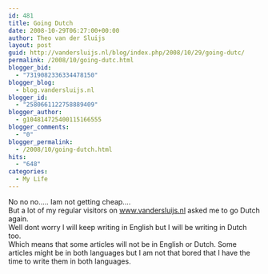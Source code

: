 ```yaml
---
id: 481
title: Going Dutch
date: 2008-10-29T06:27:00+00:00
author: Theo van der Sluijs
layout: post
guid: http://vandersluijs.nl/blog/index.php/2008/10/29/going-dutc/
permalink: /2008/10/going-dutc.html
blogger_bid:
  - "7319082336334478150"
blogger_blog:
  - blog.vandersluijs.nl
blogger_id:
  - "2580661122758889409"
blogger_author:
  - g104814725400115166555
blogger_comments:
  - "0"
blogger_permalink:
  - /2008/10/going-dutch.html
hits:
  - "648"
categories:
  - My Life
---
```

No no no&#8230;.. Iam not getting cheap&#8230;.  
But a lot of my regular visitors on www.vandersluijs.nl asked me to go Dutch again.  
Well dont worry I will keep writing in English but I will be writing in Dutch too.  
Which means that some articles will not be in English or Dutch. Some articles might be in both languages but I am not that bored that I have the time to write them in both languages.  
<a name="more"></a>